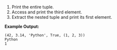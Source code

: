 1. Print the entire tuple.
2. Access and print the third element.
3. Extract the nested tuple and print its first element.

**Example Output:**
```
(42, 3.14, 'Python', True, (1, 2, 3))
Python
1
